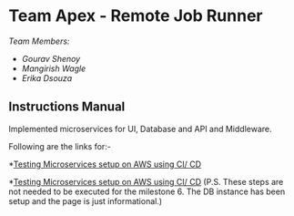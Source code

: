 # Team Apex - Remote Job Runner
_Team Members:_
* _Gourav Shenoy_
* _Mangirish Wagle_
* _Erika Dsouza_

## Instructions Manual
Implemented microservices for UI, Database and API and Middleware.

Following are the links for:-

*[Testing Microservices setup on AWS using CI/ CD](https://github.com/airavata-courses/TeamApex/wiki/Milestone-6:-Milestone-6-Setup)

*[Testing Microservices setup on AWS using CI/ CD](https://github.com/airavata-courses/TeamApex/wiki/Milestone-6:-Steps-to-provision-RDS-MySQL-Instance)
(P.S. These steps are not needed to be executed for the milestone 6. The DB instance has been setup and the page is just informational.)
